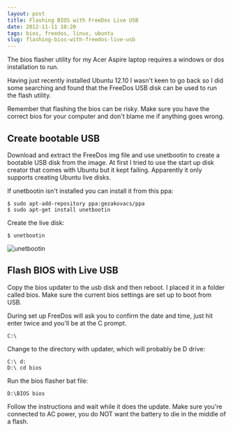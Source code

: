 ```yaml
---
layout: post
title: Flashing BIOS with FreeDos Live USB
date: 2012-11-11 10:20
tags: bios, freedos, linux, ubuntu
slug: flashing-bios-with-freedos-live-usb
---
```


The bios flasher utility for my Acer Aspire laptop requires a windows or dos installation to run.

Having just recently installed Ubuntu 12.10 I wasn't keen to go back so I did some searching and found that the FreeDos USB disk can be used to run the flash utility.

Remember that flashing the bios can be risky. Make sure you have the correct bios for your computer and don't blame me if anything goes wrong.

## Create bootable USB

Download and extract the FreeDos img file and use unetbootin to create a bootable USB disk from the image. At first I tried to use the start up disk creator that comes with Ubuntu but it kept failing. Apparently it only supports creating Ubuntu live disks.

If unetbootin isn't installed you can install it from this ppa:

	$ sudo apt-add-repository ppa:gezakovacs/ppa
	$ sudo apt-get install unetbootin

Create the live disk:

	$ unetbootin

![unetbootin](|filename|/images/flash-unetbootin.png)

## Flash BIOS with Live USB

Copy the bios updater to the usb disk and then reboot. I placed it in a folder called bios. Make sure the current bios settings are set up to boot from USB.

During set up FreeDos will ask you to confirm the date and time, just hit enter twice and you'll be at the C prompt.

	C:\

Change to the directory with updater, which will probably be D drive:

	C:\ d:
	D:\ cd bios

Run the bios flasher bat file:

	D:\BIOS bios

Follow the instructions and wait while it does the update. Make sure you're connected to AC power, you do NOT want the battery to die in the middle of a flash.